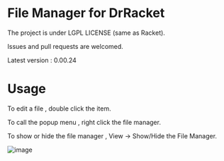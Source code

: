 # File Manager for DrRacket
The project is under LGPL LICENSE (same as Racket).

Issues and pull requests are welcomed.  
 
Latest version : 0.00.24

# Usage
To edit a file , double click the item.

To call the popup menu , right click the file manager.

To show or hide the file manager , View -> Show/Hide the File Manager. 

![image](https://user-images.githubusercontent.com/22510026/42439375-5663ee04-8395-11e8-84e3-af6a89b32532.png)


